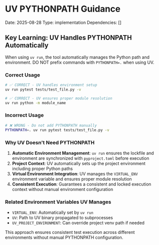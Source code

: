 # UV PYTHONPATH Guidance
Date: 2025-08-28
Type: implementation
Dependencies: []

## Key Learning: UV Handles PYTHONPATH Automatically

When using `uv run`, the tool automatically manages the Python path and environment. DO NOT prefix commands with `PYTHONPATH=.` when using UV.

### Correct Usage
```bash
# ✅ CORRECT - UV handles environment setup
uv run pytest tests/test_file.py -v

# ✅ CORRECT - UV ensures proper module resolution
uv run python -m module_name
```

### Incorrect Usage
```bash
# ❌ WRONG - Do not add PYTHONPATH manually
PYTHONPATH=. uv run pytest tests/test_file.py -v
```

### Why UV Doesn't Need PYTHONPATH

1. **Automatic Environment Management**: `uv run` ensures the lockfile and environment are synchronized with `pyproject.toml` before execution
2. **Project Context**: UV automatically sets up the project environment including proper Python paths
3. **Virtual Environment Integration**: UV manages the `VIRTUAL_ENV` environment variable and ensures proper module resolution
4. **Consistent Execution**: Guarantees a consistent and locked execution context without manual environment configuration

### Related Environment Variables UV Manages
- `VIRTUAL_ENV`: Automatically set by `uv run`
- `UV`: Path to UV binary propagated to subprocesses
- `UV_PROJECT_ENVIRONMENT`: Can override project venv path if needed

This approach ensures consistent test execution across different environments without manual PYTHONPATH configuration.